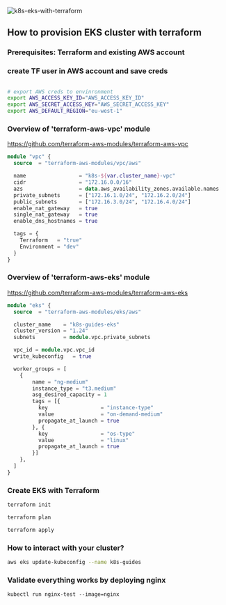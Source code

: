 ![k8s-eks-with-terraform](images/k8s-eks-with-terraform.png)

## How to provision EKS cluster with terraform


### Prerequisites: Terraform and existing AWS account


### create TF user in AWS account and save creds

```bash

# export AWS creds to envinronment
export AWS_ACCESS_KEY_ID="AWS_ACCESS_KEY_ID"
export AWS_SECRET_ACCESS_KEY="AWS_SECRET_ACCESS_KEY"
export AWS_DEFAULT_REGION="eu-west-1"
```

### Overview of 'terraform-aws-vpc' module

https://github.com/terraform-aws-modules/terraform-aws-vpc


```terraform
module "vpc" {
  source  = "terraform-aws-modules/vpc/aws"

  name                 = "k8s-${var.cluster_name}-vpc"
  cidr                 = "172.16.0.0/16"
  azs                  = data.aws_availability_zones.available.names
  private_subnets      = ["172.16.1.0/24", "172.16.2.0/24"]
  public_subnets       = ["172.16.3.0/24", "172.16.4.0/24"]
  enable_nat_gateway   = true
  single_nat_gateway   = true
  enable_dns_hostnames = true

  tags = {
    Terraform   = "true"
    Environment = "dev"
  }
}
```

### Overview of 'terraform-aws-eks' module

https://github.com/terraform-aws-modules/terraform-aws-eks


```terraform
module "eks" {
  source  = "terraform-aws-modules/eks/aws"

  cluster_name    = "k8s-guides-eks"
  cluster_version = "1.24"
  subnets         = module.vpc.private_subnets

  vpc_id = module.vpc.vpc_id
  write_kubeconfig   = true

  worker_groups = [
    {
        name = "ng-medium"
        instance_type = "t3.medium"
        asg_desired_capacity = 1
        tags = [{
          key                 = "instance-type"
          value               = "on-demand-medium"
          propagate_at_launch = true
        }, {
          key                 = "os-type"
          value               = "linux"
          propagate_at_launch = true
        }]
    },
  ]
}
```


### Create EKS with Terraform

```bash
terraform init

terraform plan

terraform apply
```

### How to interact with your cluster?

```bash
aws eks update-kubeconfig --name k8s-guides
```

### Validate everything works by deploying nginx

```
kubectl run nginx-test --image=nginx 
```